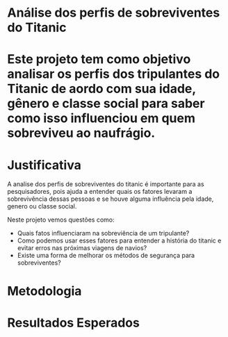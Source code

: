 <h1>Análise dos perfis de sobreviventes do Titanic<h1>

<p>Este projeto tem como objetivo analisar os perfis dos tripulantes do Titanic de aordo com sua idade, gênero e classe social para saber como isso influenciou em quem sobreviveu ao naufrágio. </p>



<h1>Justificativa </h1>

<p>A analise dos perfis de sobreviventes do titanic é importante para as pesquisadores, pois ajuda a entender quais os fatores levaram a sobrevivência dessas pessoas e se houve alguma influência pela idade, genero ou classe social. 


Neste projeto vemos questões como:
<ul>
<li> Quais fatos influenciaram na sobreviência de um tripulante?</li>
<li> Como podemos usar esses fatores para entender a história do titanic e evitar erros nas próximas viagens de navios?</li>
<li> Existe uma forma de melhorar os métodos de segurança para sobreviventes?</li>
</ul></p>


<h1>Metodologia</h1>


<h1>Resultados Esperados</h1>